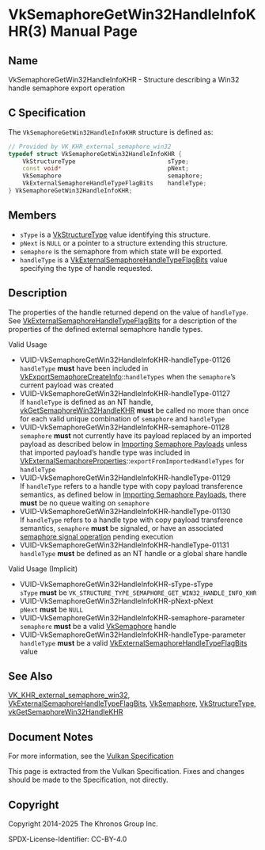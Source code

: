 # VkSemaphoreGetWin32HandleInfoKHR(3) Manual Page

## Name

VkSemaphoreGetWin32HandleInfoKHR - Structure describing a Win32 handle semaphore export operation



## [](#_c_specification)C Specification

The `VkSemaphoreGetWin32HandleInfoKHR` structure is defined as:

```c++
// Provided by VK_KHR_external_semaphore_win32
typedef struct VkSemaphoreGetWin32HandleInfoKHR {
    VkStructureType                          sType;
    const void*                              pNext;
    VkSemaphore                              semaphore;
    VkExternalSemaphoreHandleTypeFlagBits    handleType;
} VkSemaphoreGetWin32HandleInfoKHR;
```

## [](#_members)Members

- `sType` is a [VkStructureType](https://registry.khronos.org/vulkan/specs/latest/man/html/VkStructureType.html) value identifying this structure.
- `pNext` is `NULL` or a pointer to a structure extending this structure.
- `semaphore` is the semaphore from which state will be exported.
- `handleType` is a [VkExternalSemaphoreHandleTypeFlagBits](https://registry.khronos.org/vulkan/specs/latest/man/html/VkExternalSemaphoreHandleTypeFlagBits.html) value specifying the type of handle requested.

## [](#_description)Description

The properties of the handle returned depend on the value of `handleType`. See [VkExternalSemaphoreHandleTypeFlagBits](https://registry.khronos.org/vulkan/specs/latest/man/html/VkExternalSemaphoreHandleTypeFlagBits.html) for a description of the properties of the defined external semaphore handle types.

Valid Usage

- [](#VUID-VkSemaphoreGetWin32HandleInfoKHR-handleType-01126)VUID-VkSemaphoreGetWin32HandleInfoKHR-handleType-01126  
  `handleType` **must** have been included in [VkExportSemaphoreCreateInfo](https://registry.khronos.org/vulkan/specs/latest/man/html/VkExportSemaphoreCreateInfo.html)::`handleTypes` when the `semaphore`’s current payload was created
- [](#VUID-VkSemaphoreGetWin32HandleInfoKHR-handleType-01127)VUID-VkSemaphoreGetWin32HandleInfoKHR-handleType-01127  
  If `handleType` is defined as an NT handle, [vkGetSemaphoreWin32HandleKHR](https://registry.khronos.org/vulkan/specs/latest/man/html/vkGetSemaphoreWin32HandleKHR.html) **must** be called no more than once for each valid unique combination of `semaphore` and `handleType`
- [](#VUID-VkSemaphoreGetWin32HandleInfoKHR-semaphore-01128)VUID-VkSemaphoreGetWin32HandleInfoKHR-semaphore-01128  
  `semaphore` **must** not currently have its payload replaced by an imported payload as described below in [Importing Semaphore Payloads](https://registry.khronos.org/vulkan/specs/latest/html/vkspec.html#synchronization-semaphores-importing) unless that imported payload’s handle type was included in [VkExternalSemaphoreProperties](https://registry.khronos.org/vulkan/specs/latest/man/html/VkExternalSemaphoreProperties.html)::`exportFromImportedHandleTypes` for `handleType`
- [](#VUID-VkSemaphoreGetWin32HandleInfoKHR-handleType-01129)VUID-VkSemaphoreGetWin32HandleInfoKHR-handleType-01129  
  If `handleType` refers to a handle type with copy payload transference semantics, as defined below in [Importing Semaphore Payloads](https://registry.khronos.org/vulkan/specs/latest/html/vkspec.html#synchronization-semaphores-importing), there **must** be no queue waiting on `semaphore`
- [](#VUID-VkSemaphoreGetWin32HandleInfoKHR-handleType-01130)VUID-VkSemaphoreGetWin32HandleInfoKHR-handleType-01130  
  If `handleType` refers to a handle type with copy payload transference semantics, `semaphore` **must** be signaled, or have an associated [semaphore signal operation](https://registry.khronos.org/vulkan/specs/latest/html/vkspec.html#synchronization-semaphores-signaling) pending execution
- [](#VUID-VkSemaphoreGetWin32HandleInfoKHR-handleType-01131)VUID-VkSemaphoreGetWin32HandleInfoKHR-handleType-01131  
  `handleType` **must** be defined as an NT handle or a global share handle

Valid Usage (Implicit)

- [](#VUID-VkSemaphoreGetWin32HandleInfoKHR-sType-sType)VUID-VkSemaphoreGetWin32HandleInfoKHR-sType-sType  
  `sType` **must** be `VK_STRUCTURE_TYPE_SEMAPHORE_GET_WIN32_HANDLE_INFO_KHR`
- [](#VUID-VkSemaphoreGetWin32HandleInfoKHR-pNext-pNext)VUID-VkSemaphoreGetWin32HandleInfoKHR-pNext-pNext  
  `pNext` **must** be `NULL`
- [](#VUID-VkSemaphoreGetWin32HandleInfoKHR-semaphore-parameter)VUID-VkSemaphoreGetWin32HandleInfoKHR-semaphore-parameter  
  `semaphore` **must** be a valid [VkSemaphore](https://registry.khronos.org/vulkan/specs/latest/man/html/VkSemaphore.html) handle
- [](#VUID-VkSemaphoreGetWin32HandleInfoKHR-handleType-parameter)VUID-VkSemaphoreGetWin32HandleInfoKHR-handleType-parameter  
  `handleType` **must** be a valid [VkExternalSemaphoreHandleTypeFlagBits](https://registry.khronos.org/vulkan/specs/latest/man/html/VkExternalSemaphoreHandleTypeFlagBits.html) value

## [](#_see_also)See Also

[VK\_KHR\_external\_semaphore\_win32](https://registry.khronos.org/vulkan/specs/latest/man/html/VK_KHR_external_semaphore_win32.html), [VkExternalSemaphoreHandleTypeFlagBits](https://registry.khronos.org/vulkan/specs/latest/man/html/VkExternalSemaphoreHandleTypeFlagBits.html), [VkSemaphore](https://registry.khronos.org/vulkan/specs/latest/man/html/VkSemaphore.html), [VkStructureType](https://registry.khronos.org/vulkan/specs/latest/man/html/VkStructureType.html), [vkGetSemaphoreWin32HandleKHR](https://registry.khronos.org/vulkan/specs/latest/man/html/vkGetSemaphoreWin32HandleKHR.html)

## [](#_document_notes)Document Notes

For more information, see the [Vulkan Specification](https://registry.khronos.org/vulkan/specs/latest/html/vkspec.html#VkSemaphoreGetWin32HandleInfoKHR)

This page is extracted from the Vulkan Specification. Fixes and changes should be made to the Specification, not directly.

## [](#_copyright)Copyright

Copyright 2014-2025 The Khronos Group Inc.

SPDX-License-Identifier: CC-BY-4.0